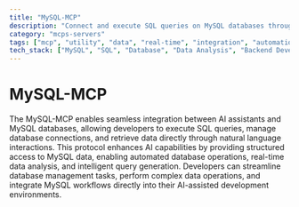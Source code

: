 ```yaml
---
title: "MySQL-MCP"
description: "Connect and execute SQL queries on MySQL databases through AI assistants for structured data access."
category: "mcps-servers"
tags: ["mcp", "utility", "data", "real-time", "integration", "automation"]
tech_stack: ["MySQL", "SQL", "Database", "Data Analysis", "Backend Development"]
---
```


# MySQL-MCP

The MySQL-MCP enables seamless integration between AI assistants and MySQL databases, allowing developers to execute SQL queries, manage database connections, and retrieve data directly through natural language interactions. This protocol enhances AI capabilities by providing structured access to MySQL data, enabling automated database operations, real-time data analysis, and intelligent query generation. Developers can streamline database management tasks, perform complex data operations, and integrate MySQL workflows directly into their AI-assisted development environments.
